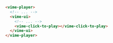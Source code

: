 ```html {5} title="example.html"
<vime-player>
  <!-- ... -->
  <vime-ui>
    <!-- ... -->
    <vime-click-to-play></vime-click-to-play>
  </vime-ui>
</vime-player>
```
